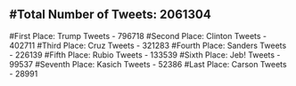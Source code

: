 #Total Number of Tweets: 2061304 
---
#First Place: Trump Tweets - 796718
#Second Place: Clinton Tweets - 402711
#Third Place: Cruz Tweets - 321283
#Fourth Place: Sanders Tweets - 226139
#Fifth Place: Rubio Tweets - 133539
#Sixth Place: Jeb! Tweets - 99537
#Seventh Place: Kasich Tweets - 52386
#Last Place: Carson Tweets - 28991
